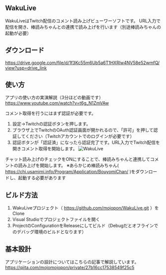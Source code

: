 ## WakuLive
WakuLiveはTwitch配信のコメント読み上げビューワーソフトです。
URL入力で配信を開き、棒読みちゃんとの連携で読み上げを行います（別途棒読みちゃんの起動が必要）

## ダウンロード
https://drive.google.com/file/d/1f3Kc55m6Ub5a6T1HXRlw4NV58e52wmfQ/view?usp=drive_link

## 使い方
アプリの使い方の実演解説（3分ほどの動画です）
https://www.youtube.com/watch?v=t6g_N1ZmVAw

コメント取得を行うにはまず認証が必要です。
1. 設定→Twitchの認証ボタンを押します。
2. ブラウザ上でTwitchのOAuth認証画面が開かれるので、「許可」を押して認証してください（Twitchアカウントでのログインが必要です）
3. 認証ボタンが「認証済」になったら認証完了です。URL入力でTwitch配信を開きコメント取得を開始します。
![WakuLive](https://github.com/mojopon/WakuLive/assets/2043596/7a2968f7-3b4d-40de-8000-709db29e7201)

チャット読み上げのチェックをONにすることで、棒読みちゃんと連携してコメントの読み上げを開始します。
※あらかじめ棒読みちゃん( https://chi.usamimi.info/Program/Application/BouyomiChan/ )をダウンロードし、起動する必要があります

## ビルド方法
1. WakuLiveプロジェクト（ https://github.com/mojopon/WakuLive.git ）をClone
2. Visual Studioでプロジェクトファイルを開く
3. ProjectのConfigurationをReleaseにしてビルド（Debugだとオフラインでのデバッグ環境のビルドとなります）

## 基本設計
アプリケーションの設計についてはこちらの記事で解説しています。
https://qiita.com/mojomojopon/private/27b16cc17538549f25c5
